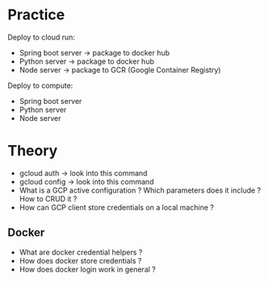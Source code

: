 # Practice
Deploy to cloud run:
- Spring boot server -> package to docker hub
- Python server -> package to docker hub
- Node server -> package to GCR (Google Container Registry)

Deploy to compute:
- Spring boot server
- Python server
- Node server

# Theory
- gcloud auth -> look into this command
- gcloud config -> look into this command
- What is a GCP active configuration ? Which parameters does it include ? How to CRUD it ?
- How can GCP client store credentials on a local machine ?

## Docker
- What are docker credential helpers ? 
- How does docker store credentials ?
- How does docker login work in general ?